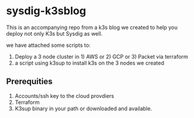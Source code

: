 # sysdig-k3sblog

This is an accompanying repo from a k3s blog we created to help you deploy not only K3s but Sysdig as well.

we have attached some scripts to:

1) Deploy a 3 node cluster in 1) AWS or 2) GCP or 3) Packet via terraform
2) a script using k3sup to install k3s on the 3 nodes we created

## Prerequities
1) Accounts/ssh key to the cloud provdiers
2) Terraform
3) K3sup binary in your path or downloaded and available. 
